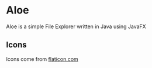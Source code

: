 # Aloe
 Aloe is a simple File Explorer written in Java using JavaFX

## Icons
 Icons come from [flaticon.com](https://www.flaticon.com/)
